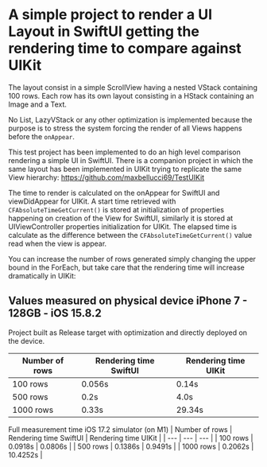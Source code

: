 # A simple project to render a UI Layout in SwiftUI getting the rendering time to compare against UIKit

The layout consist in a simple ScrollView having a nested VStack containing 100 rows.
Each row has its own layout consisting in a HStack containing an Image and a Text.

No List, LazyVStack or any other optimization is implemented because the purpose is to stress the system forcing the render of all Views happens before the `onAppear`.

This test project has been implemented to do an high level comparison rendering a simple UI in SwiftUI.
There is a companion project in which the same layout has been implemented in UIKit trying to replicate the same View hierarchy:
https://github.com/maxbellucci69/TestUIKit

The time to render is calculated on the onAppear for SwiftUI and viewDidAppear for UIKit.
A start time retrieved with `CFAbsoluteTimeGetCurrent()` is stored at initialization of properties happening on creation of the View for SwiftUI, similarly it is stored at UIViewController properties initialization for UIKit.
The elapsed time is calculate as the difference between the `CFAbsoluteTimeGetCurrent()` value read when the view is appear.

You can increase the number of rows generated simply changing the upper bound in the ForEach, but take care that the rendering time will increase dramatically in UIKit:

## Values measured on physical device iPhone 7 - 128GB - iOS 15.8.2
Project built as Release target with optimization and directly deployed on the device.

| Number of rows | Rendering time SwiftUI | Rendering time UIKit |
| --- | --- | --- |
| 100 rows | 0.056s | 0.14s | 
| 500 rows | 0.2s | 4.0s | 
| 1000 rows | 0.33s | 29.34s | *** The rendering time for UIKit is so long that Apple close the app if you don't build and run directly from XCode ***

Full measurement time iOS 17.2 simulator (on M1)
| Number of rows | Rendering time SwiftUI | Rendering time UIKit |
| --- | --- | --- |
| 100 rows | 0.0918s | 0.0806s | 
| 500 rows | 0.1386s | 0.9491s | 
| 1000 rows | 0.2062s | 10.4252s |
